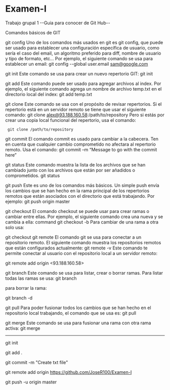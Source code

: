 # Examen-I

Trabajo grupal 1
--Guia para conocer de Git Hub--

Comandos básicos de GIT

git config
Uno de los comandos más usados en git es git config, que puede ser usado para establecer una configuración específica de usuario, como sería el caso del email, un algoritmo preferido para diff, nombre de usuario y tipo de formato, etc… Por ejemplo, el siguiente comando se usa para establecer un email:
git config --global user.email sam@google.com

git init
Este comando se usa para crear un nuevo repertorio GIT:
git init

git add
Este comando puede ser usado para agregar archivos al index. Por ejemplo, el siguiente comando agrega un nombre de archivo temp.txt en el directorio local del index:
git add temp.txt

git clone
Este comando se usa con el propósito de revisar repertorios. Si el repertorio está en un servidor remoto se tiene que usar el siguiente comando:
git clone alex@93.188.160.58:/path/to/repository
Pero si estás por crear una copia local funcional del repertorio, usa el comando:

     git clone /path/to/repository

git commit
El comando commit es usado para cambiar a la cabecera. Ten en cuenta que cualquier cambio comprometido no afectara al repertorio remoto. Usa el comando:
git commit –m “Message to go with the commit here”

git status
Este comando muestra la lista de los archivos que se han cambiado junto con los archivos que están por ser añadidos o comprometidos.
git status

git push
Este es uno de los comandos más básicos. Un simple push envía los cambios que se han hecho en la rama principal de los repertorios remotos que están asociados con el directorio que está trabajando. Por ejemplo:
git push  origin master

git checkout
El comando checkout se puede usar para crear ramas o cambiar entre ellas. Por ejemplo, el siguiente comando crea una nueva y se cambia a ella:
command git checkout -b <banch-name>
Para cambiar de una rama a otra solo usa:

git checkout <branch-name>
git remote
El comando git se usa para conectar a un repositorio remoto. El siguiente comando muestra los repositorios remotos que están configurados actualmente:
git remote -v
Este comando te permite conectar al usuario con el repositorio local a un servidor remoto:

git remote add origin <93.188.160.58>

git branch
Este comando se usa para listar, crear o borrar ramas. Para listar todas las ramas se usa:
git branch

para borrar la rama:

git branch -d <branch-name>

git pull
Para poder fusionar todos los cambios que se han hecho en el repositorio local trabajando, el comando que se usa es:
git pull

git merge
Este comando se usa para fusionar una rama con otra rama activa:
git merge <branch-name>
_______________________________________________________

git init

git add .

git commit -m "Create txt file"

git remote add origin https://github.com/JoseR100/Examen-I

git push -u origin master

